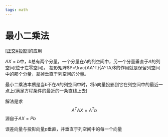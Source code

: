 ```yaml
---
tags: math
---
```


# 最小二乘法

[[正交#投影]]的应用

$AX=b$中，$b$总有两个分量，一个分量在$A$的列空间中，另一个分量垂直于$A$的列空间(位于左零空间)。
投影矩阵$P=\frac{AA^T}{A^TA}$的作用就是保留列空间中的那个分量，拿掉垂直于列空间的分量。

最小二乘法本质是当$b$不在$A$的列空间中时，将$b$向量投影到它在列空间中的最近一点上(满足方程条件的最近的一条直线上去)

解法是求$$A^TAX=A^Tb$$源自于$AX=Pb$

误差向量与投影向量$p$垂直，并垂直于列空间中的每一个向量

[//begin]: # "Autogenerated link references for markdown compatibility"
[正交#投影]: ../concept/正交.md "正交"
[//end]: # "Autogenerated link references"
